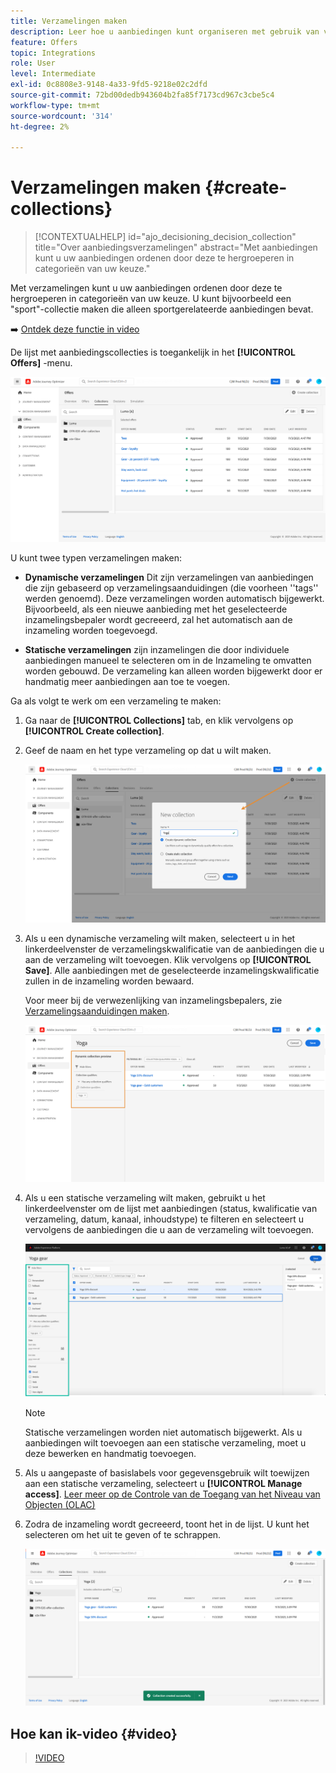 ```yaml
---
title: Verzamelingen maken
description: Leer hoe u aanbiedingen kunt organiseren met gebruik van verzamelingen
feature: Offers
topic: Integrations
role: User
level: Intermediate
exl-id: 0c8808e3-9148-4a33-9fd5-9218e02c2dfd
source-git-commit: 72bd00dedb943604b2fa85f7173cd967c3cbe5c4
workflow-type: tm+mt
source-wordcount: '314'
ht-degree: 2%

---
```


# Verzamelingen maken {#create-collections}

>[!CONTEXTUALHELP]
>id="ajo_decisioning_decision_collection"
>title="Over aanbiedingsverzamelingen"
>abstract="Met aanbiedingen kunt u uw aanbiedingen ordenen door deze te hergroeperen in categorieën van uw keuze."

Met verzamelingen kunt u uw aanbiedingen ordenen door deze te hergroeperen in categorieën van uw keuze. U kunt bijvoorbeeld een &quot;sport&quot;-collectie maken die alleen sportgerelateerde aanbiedingen bevat.

➡️ [Ontdek deze functie in video](#video)

De lijst met aanbiedingscollecties is toegankelijk in het **[!UICONTROL Offers]** -menu.

![](../assets/collections_list.png)

U kunt twee typen verzamelingen maken:

* **Dynamische verzamelingen** Dit zijn verzamelingen van aanbiedingen die zijn gebaseerd op verzamelingsaanduidingen (die voorheen &#39;&#39;tags&#39;&#39; werden genoemd). Deze verzamelingen worden automatisch bijgewerkt. Bijvoorbeeld, als een nieuwe aanbieding met het geselecteerde inzamelingsbepaler wordt gecreeerd, zal het automatisch aan de inzameling worden toegevoegd.

* **Statische verzamelingen** zijn inzamelingen die door individuele aanbiedingen manueel te selecteren om in de Inzameling te omvatten worden gebouwd. De verzameling kan alleen worden bijgewerkt door er handmatig meer aanbiedingen aan toe te voegen.

Ga als volgt te werk om een verzameling te maken:

1. Ga naar de **[!UICONTROL Collections]** tab, en klik vervolgens op **[!UICONTROL Create collection]**.

1. Geef de naam en het type verzameling op dat u wilt maken.

   ![](../assets/collection_create.png)

1. Als u een dynamische verzameling wilt maken, selecteert u in het linkerdeelvenster de verzamelingskwalificatie van de aanbiedingen die u aan de verzameling wilt toevoegen. Klik vervolgens op **[!UICONTROL Save]**. Alle aanbiedingen met de geselecteerde inzamelingskwalificatie zullen in de inzameling worden bewaard.

   Voor meer bij de verwezenlijking van inzamelingsbepalers, zie [Verzamelingsaanduidingen maken](../offer-library/creating-tags.md).

   ![](../assets/dynamic_collection.png)

1. Als u een statische verzameling wilt maken, gebruikt u het linkerdeelvenster om de lijst met aanbiedingen (status, kwalificatie van verzameling, datum, kanaal, inhoudstype) te filteren en selecteert u vervolgens de aanbiedingen die u aan de verzameling wilt toevoegen.

   ![](../assets/static_collection.png)

   >[!NOTE]
   >
   >Statische verzamelingen worden niet automatisch bijgewerkt. Als u aanbiedingen wilt toevoegen aan een statische verzameling, moet u deze bewerken en handmatig toevoegen.

1. Als u aangepaste of basislabels voor gegevensgebruik wilt toewijzen aan een statische verzameling, selecteert u **[!UICONTROL Manage access]**. [Leer meer op de Controle van de Toegang van het Niveau van Objecten (OLAC)](../../administration/object-based-access.md)

1. Zodra de inzameling wordt gecreeerd, toont het in de lijst. U kunt het selecteren om het uit te geven of te schrappen.

   ![](../assets/collection_created.png)

## Hoe kan ik-video {#video}

>[!VIDEO](https://video.tv.adobe.com/v/329376?quality=12)



